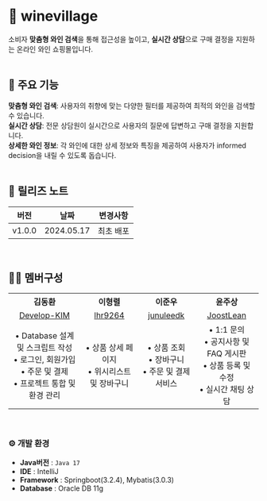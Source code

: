 # 🍷 winevillage
소비자 **맞춤형 와인 검색**을 통해 접근성을 높이고, **실시간 상담**으로 구매 결정을 지원하는 온라인 와인 쇼핑몰입니다.
<br/>
<br/>

## 🛒 주요 기능
**맞춤형 와인 검색**: 사용자의 취향에 맞는 다양한 필터를 제공하여 최적의 와인을 검색할 수 있습니다. <br/>
**실시간 상담**: 전문 상담원이 실시간으로 사용자의 질문에 답변하고 구매 결정을 지원합니다. <br/>
**상세한 와인 정보**: 각 와인에 대한 상세 정보와 특징을 제공하여 사용자가 informed decision을 내릴 수 있도록 돕습니다.
<br/>
<br/>

## 📒 릴리즈 노트
|     버전     |        날짜        |            변경사항                 |
| ----------- | ------------------ | -------------------------------- |
| v1.0.0 | 2024.05.17             | 최초 배포 |
<br/>

## 🧑‍💻 멤버구성
<div align="center">
  <table style="width: 100%; text-align: center;">
    <tr>
      <th>김동환</th>
      <th>이형렬</th>
      <th>이준우</th>
      <th>윤주상</th>
    </tr>
    <tr>
      <td>
        <a href="https://github.com/Develop-KIM">Develop-KIM</a>
      </td>
      <td>
        <a href="https://github.com/lhr9264">lhr9264</a>
      </td>
      <td>
        <a href="https://github.com/junuleedk">junuleedk</a>
      </td>
      <td>
        <a href="https://github.com/JoostLean">JoostLean</a>
      </td>
    </tr>
    <tr>
      <td>
        • Database 설계 및 스크립트 작성<br/>
        • 로그인, 회원가입<br/>
        • 주문 및 결제 <br/>
        • 프로젝트 통합 및 환경 관리
      </td>
      <td>
        • 상품 상세 페이지<br/>
        • 위시리스트 및 장바구니
      </td>
      <td>
        • 상품 조회<br/>
        • 장바구니 <br/>
        • 주문 및 결제 서비스
      </td>
      <td>
        • 1:1 문의<br/>
        • 공지사항 및 FAQ 게시판<br/>
        • 상품 등록 및 수정<br/>
        • 실시간 채팅 상담
      </td>
    </tr>
  </table>
</div>
<br/>

### ⚙️ 개발 환경
-  **Java버전** : `Java 17`
-  **IDE** : IntelliJ
-  **Framework** : Springboot(3.2.4), Mybatis(3.0.3)
-  **Database** : Oracle DB 11g
